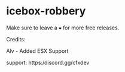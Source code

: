 # icebox-robbery

Make sure to leave a ``❤`` for more free releases.

Credits:


Alv - Added ESX Support




support: https:/discord.gg/cfxdev
